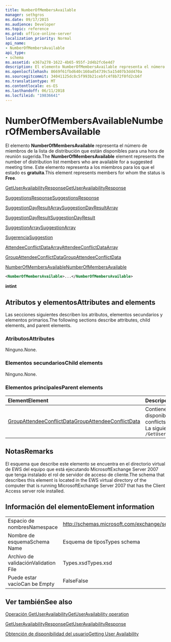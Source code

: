 ```yaml
---
title: NumberOfMembersAvailable
manager: sethgros
ms.date: 09/17/2015
ms.audience: Developer
ms.topic: reference
ms.prod: office-online-server
localization_priority: Normal
api_name:
- NumberOfMembersAvailable
api_type:
- schema
ms.assetid: e367a278-1622-4b65-955f-2d4b2fc6e4d7
description: El elemento NumberOfMembersAvailable representa el número de miembros de la lista de distribución que están disponibles para una hora de reunión sugerida. Este elemento representa a los miembros para los que el estado es gratuita.
ms.openlocfilehash: 8669f61fbd640c160ad54739c5a15407b3dd470a
ms.sourcegitcommit: 34041125dc8c5f993b21cebfc4f8b72f0fd2cb6f
ms.translationtype: MT
ms.contentlocale: es-ES
ms.lasthandoff: 06/11/2018
ms.locfileid: "19836641"
---
```

# <a name="numberofmembersavailable"></a><span data-ttu-id="d2cf6-104">NumberOfMembersAvailable</span><span class="sxs-lookup"><span data-stu-id="d2cf6-104">NumberOfMembersAvailable</span></span>

<span data-ttu-id="d2cf6-105">El elemento **NumberOfMembersAvailable** representa el número de miembros de la lista de distribución que están disponibles para una hora de reunión sugerida.</span><span class="sxs-lookup"><span data-stu-id="d2cf6-105">The **NumberOfMembersAvailable** element represents the number of distribution list members who are available for a suggested meeting time.</span></span> <span data-ttu-id="d2cf6-106">Este elemento representa a los miembros para los que el estado es **gratuita**.</span><span class="sxs-lookup"><span data-stu-id="d2cf6-106">This element represents members for whom the status is **Free**.</span></span>
  
[<span data-ttu-id="d2cf6-107">GetUserAvailabilityResponse</span><span class="sxs-lookup"><span data-stu-id="d2cf6-107">GetUserAvailabilityResponse</span></span>](getuseravailabilityresponse.md)
  
[<span data-ttu-id="d2cf6-108">SuggestionsResponse</span><span class="sxs-lookup"><span data-stu-id="d2cf6-108">SuggestionsResponse</span></span>](suggestionsresponse.md)
  
[<span data-ttu-id="d2cf6-109">SuggestionDayResultArray</span><span class="sxs-lookup"><span data-stu-id="d2cf6-109">SuggestionDayResultArray</span></span>](suggestiondayresultarray.md)
  
[<span data-ttu-id="d2cf6-110">SuggestionDayResult</span><span class="sxs-lookup"><span data-stu-id="d2cf6-110">SuggestionDayResult</span></span>](suggestiondayresult.md)
  
[<span data-ttu-id="d2cf6-111">SuggestionArray</span><span class="sxs-lookup"><span data-stu-id="d2cf6-111">SuggestionArray</span></span>](suggestionarray.md)
  
[<span data-ttu-id="d2cf6-112">Sugerencia</span><span class="sxs-lookup"><span data-stu-id="d2cf6-112">Suggestion</span></span>](suggestion.md)
  
[<span data-ttu-id="d2cf6-113">AttendeeConflictDataArray</span><span class="sxs-lookup"><span data-stu-id="d2cf6-113">AttendeeConflictDataArray</span></span>](attendeeconflictdataarray.md)
  
[<span data-ttu-id="d2cf6-114">GroupAttendeeConflictData</span><span class="sxs-lookup"><span data-stu-id="d2cf6-114">GroupAttendeeConflictData</span></span>](groupattendeeconflictdata.md)
  
[<span data-ttu-id="d2cf6-115">NumberOfMembersAvailable</span><span class="sxs-lookup"><span data-stu-id="d2cf6-115">NumberOfMembersAvailable</span></span>](numberofmembersavailable.md)
  
```xml
<NumberOfMembersAvailable>...</NumberOfMembersAvailable>
```

 <span data-ttu-id="d2cf6-116">**int**</span><span class="sxs-lookup"><span data-stu-id="d2cf6-116">**int**</span></span>
## <a name="attributes-and-elements"></a><span data-ttu-id="d2cf6-117">Atributos y elementos</span><span class="sxs-lookup"><span data-stu-id="d2cf6-117">Attributes and elements</span></span>

<span data-ttu-id="d2cf6-118">Las secciones siguientes describen los atributos, elementos secundarios y elementos primarios.</span><span class="sxs-lookup"><span data-stu-id="d2cf6-118">The following sections describe attributes, child elements, and parent elements.</span></span>
  
### <a name="attributes"></a><span data-ttu-id="d2cf6-119">Atributos</span><span class="sxs-lookup"><span data-stu-id="d2cf6-119">Attributes</span></span>

<span data-ttu-id="d2cf6-120">Ninguno.</span><span class="sxs-lookup"><span data-stu-id="d2cf6-120">None.</span></span>
  
### <a name="child-elements"></a><span data-ttu-id="d2cf6-121">Elementos secundarios</span><span class="sxs-lookup"><span data-stu-id="d2cf6-121">Child elements</span></span>

<span data-ttu-id="d2cf6-122">Ninguno.</span><span class="sxs-lookup"><span data-stu-id="d2cf6-122">None.</span></span>
  
### <a name="parent-elements"></a><span data-ttu-id="d2cf6-123">Elementos principales</span><span class="sxs-lookup"><span data-stu-id="d2cf6-123">Parent elements</span></span>

|<span data-ttu-id="d2cf6-124">**Element**</span><span class="sxs-lookup"><span data-stu-id="d2cf6-124">**Element**</span></span>|<span data-ttu-id="d2cf6-125">**Descripción**</span><span class="sxs-lookup"><span data-stu-id="d2cf6-125">**Description**</span></span>|
|:-----|:-----|
|[<span data-ttu-id="d2cf6-126">GroupAttendeeConflictData</span><span class="sxs-lookup"><span data-stu-id="d2cf6-126">GroupAttendeeConflictData</span></span>](groupattendeeconflictdata.md) <br/> |<span data-ttu-id="d2cf6-127">Contiene información de conflicto agregado sobre el número de usuarios que están disponibles, el número de usuarios que tienen conflictos y el número de usuarios que no tienen información de disponibilidad en una lista de distribución para una hora de reunión sugerida.</span><span class="sxs-lookup"><span data-stu-id="d2cf6-127">Contains aggregate conflict information about the number of users who are available, the number of users who have conflicts, and the number of users who do not have availability information in a distribution list for a suggested meeting time.</span></span>  <br/> <span data-ttu-id="d2cf6-128">La siguiente es la expresión de XPath para este elemento:</span><span class="sxs-lookup"><span data-stu-id="d2cf6-128">The following is the XPath expression to this element:</span></span>  <br/>  `/GetUserAvailabilityResponse/SuggestionsResponse/SuggestionDayResultArray/SuggestionDayResult[i]/SuggestionArray/Suggestion[i]/AttendeeConflictDataArray/GroupAttendeeConflictData[i]` <br/> |
   
## <a name="remarks"></a><span data-ttu-id="d2cf6-129">Notas</span><span class="sxs-lookup"><span data-stu-id="d2cf6-129">Remarks</span></span>

<span data-ttu-id="d2cf6-130">El esquema que describe este elemento se encuentra en el directorio virtual de EWS del equipo que está ejecutando MicrosoftExchange Server 2007 que tenga instalado el rol de servidor de acceso de cliente.</span><span class="sxs-lookup"><span data-stu-id="d2cf6-130">The schema that describes this element is located in the EWS virtual directory of the computer that is running MicrosoftExchange Server 2007 that has the Client Access server role installed.</span></span>
  
## <a name="element-information"></a><span data-ttu-id="d2cf6-131">Información del elemento</span><span class="sxs-lookup"><span data-stu-id="d2cf6-131">Element information</span></span>

|||
|:-----|:-----|
|<span data-ttu-id="d2cf6-132">Espacio de nombres</span><span class="sxs-lookup"><span data-stu-id="d2cf6-132">Namespace</span></span>  <br/> |http://schemas.microsoft.com/exchange/services/2006/types  <br/> |
|<span data-ttu-id="d2cf6-133">Nombre de esquema</span><span class="sxs-lookup"><span data-stu-id="d2cf6-133">Schema Name</span></span>  <br/> |<span data-ttu-id="d2cf6-134">Esquema de tipos</span><span class="sxs-lookup"><span data-stu-id="d2cf6-134">Types schema</span></span>  <br/> |
|<span data-ttu-id="d2cf6-135">Archivo de validación</span><span class="sxs-lookup"><span data-stu-id="d2cf6-135">Validation File</span></span>  <br/> |<span data-ttu-id="d2cf6-136">Types.xsd</span><span class="sxs-lookup"><span data-stu-id="d2cf6-136">Types.xsd</span></span>  <br/> |
|<span data-ttu-id="d2cf6-137">Puede estar vacío</span><span class="sxs-lookup"><span data-stu-id="d2cf6-137">Can be Empty</span></span>  <br/> |<span data-ttu-id="d2cf6-138">False</span><span class="sxs-lookup"><span data-stu-id="d2cf6-138">False</span></span>  <br/> |
   
## <a name="see-also"></a><span data-ttu-id="d2cf6-139">Ver también</span><span class="sxs-lookup"><span data-stu-id="d2cf6-139">See also</span></span>



[<span data-ttu-id="d2cf6-140">Operación GetUserAvailability</span><span class="sxs-lookup"><span data-stu-id="d2cf6-140">GetUserAvailability operation</span></span>](getuseravailability-operation.md)
  
[<span data-ttu-id="d2cf6-141">GetUserAvailabilityResponse</span><span class="sxs-lookup"><span data-stu-id="d2cf6-141">GetUserAvailabilityResponse</span></span>](getuseravailabilityresponse.md)


[<span data-ttu-id="d2cf6-142">Obtención de disponibilidad del usuario</span><span class="sxs-lookup"><span data-stu-id="d2cf6-142">Getting User Availability</span></span>](http://msdn.microsoft.com/library/d4133fcb-9b0f-4e6b-aadf-a389da83516a%28Office.15%29.aspx)

